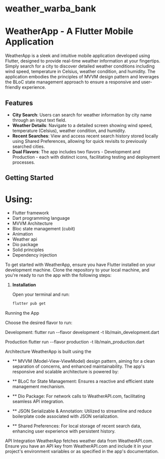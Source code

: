 # weather_warba_bank

# WeatherApp - A Flutter Mobile Application

WeatherApp is a sleek and intuitive mobile application developed using Flutter, designed to provide real-time weather information at your fingertips. Simply search for a city to discover detailed weather conditions including wind speed, temperature in Celsius, weather condition, and humidity. The application embodies the principles of MVVM design pattern and leverages the BLoC state management approach to ensure a responsive and user-friendly experience.


## Features

- **City Search**: Users can search for weather information by city name through an input text field.
- **Weather Details**: Navigate to a detailed screen showing wind speed, temperature (Celsius), weather condition, and humidity.
- **Recent Searches**: View and access recent search history stored locally using Shared Preferences, allowing for quick revisits to previously searched cities.
- **Dual Flavors**: The app includes two flavors - Development and Production - each with distinct icons, facilitating testing and deployment processes.

## Getting Started
# Using:
- Flutter framework
- Dart programming language
- MVVM Architecture
- Bloc state management (cubit)
- Animation
- Weather api
- Dio package
- Solid principles
- Dependency injection

To get started with WeatherApp, ensure you have Flutter installed on your development machine. Clone the repository to your local machine, and you're ready to run the app with the following steps:

1. **Installation**

   Open your terminal and run:

   ```bash
   flutter pub get

Running the App

Choose the desired flavor to run:

Development:
flutter run --flavor development -t lib/main_development.dart

Production
flutter run --flavor production -t lib/main_production.dart


Architecture
WeatherApp is built using the 
- ** MVVM (Model-View-ViewModel) design pattern, aiming for a clean separation of concerns, 
and enhanced maintainability. The app's responsive and scalable architecture is powered by:

- ** BLoC for State Management: Ensures a reactive and efficient state management mechanism.
- ** Dio Package: For network calls to WeatherAPI.com, facilitating seamless API integration.
- ** JSON Serializable & Annotation: Utilized to streamline and reduce boilerplate code associated with JSON serialization.
- ** Shared Preferences: For local storage of recent search data, enhancing user experience with persistent history.

API Integration
WeatherApp fetches weather data from WeatherAPI.com. 
Ensure you have an API key from WeatherAPI.com and include it in your project's 
environment variables or as specified in the app's documentation.
